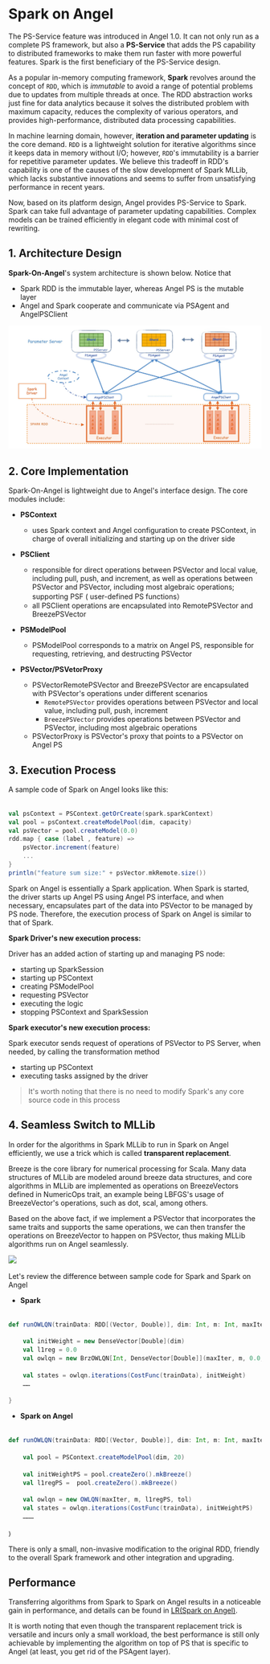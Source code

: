 # Spark on Angel

The PS-Service feature was introduced in Angel 1.0. It can not only run as a complete PS framework, but also a **PS-Service** that adds the PS capability to distributed frameworks to make them run faster with more powerful features. Spark is the first beneficiary of the PS-Service design. 

As a popular in-memory computing framework, **Spark** revolves around the concept of `RDD`, which is *immutable* to avoid a range of potential problems due to updates from multiple threads at once. The RDD abstraction works just fine for data analytics because it solves the distributed problem with maximum capacity, reduces the complexity of various operators, and provides high-performance, distributed data processing capabilities. 

In machine learning domain, however, **iteration and parameter updating** is the core demand. `RDD` is a lightweight solution for iterative algorithms since it keeps data in memory without I/O; however, `RDD`'s immutability is a barrier for repetitive parameter updates. We believe this tradeoff in RDD's capability is one of the causes of the slow development of Spark MLLib, which lacks substantive innovations and seems to suffer from unsatisfying performance in recent years. 

Now, based on its platform design, Angel provides PS-Service to Spark. Spark can  take full advantage of parameter updating capabilities. Complex models can be trained efficiently in elegant code with minimal cost of rewriting.     

## 1. Architecture Design 

**Spark-On-Angel**'s system architecture is shown below. Notice that

* Spark RDD is the immutable layer, whereas Angel PS is the mutable layer
* Angel and Spark cooperate and communicate via PSAgent and AngelPSClient

![](../img/spark_on_angel_architecture.png)

## 2. Core Implementation

Spark-On-Angel is lightweight due to Angel's interface design. The core modules include:

* **PSContext**
	* uses Spark context and Angel configuration to create PSContext, in charge of overall initializing and starting up on the driver side

* **PSClient**
	* responsible for direct operations between PSVector and local value, including pull, push, and increment, as well as operations between PSVector and PSVector, including most algebraic operations; supporting PSF ( user-defined PS functions）
	* all PSClient operations are encapsulated into RemotePSVector and BreezePSVector

* **PSModelPool**
	* PSModelPool corresponds to a matrix on Angel PS, responsible for requesting, retrieving, and destructing PSVector 

* **PSVector/PSVetorProxy**
	* PSVectorRemotePSVector and BreezePSVector are encapsulated with PSVector's operations under different scenarios
		* `RemotePSVector` provides operations between PSVector and local value, including pull, push, increment
		* `BreezePSVector` provides operations between PSVector and PSVector, including most algebraic operations
	* PSVectorProxy is PSVector's proxy that points to a PSVector on Angel PS



## 3. Execution Process

A sample code of Spark on Angel looks like this:

```Scala

val psContext = PSContext.getOrCreate(spark.sparkContext)
val pool = psContext.createModelPool(dim, capacity)
val psVector = pool.createModel(0.0)
rdd.map { case (label , feature) =>
  	psVector.increment(feature)
  	...
}
println("feature sum size:" + psVector.mkRemote.size())
```

Spark on Angel is essentially a Spark application. When Spark is started, the driver starts up Angel PS using Angel PS interface, and when necessary, encapsulates part of the data into PSVector to be managed by PS node. Therefore, the execution process of Spark on Angel is similar to that of Spark. 

**Spark Driver's new execution process:**

Driver has an added action of starting up and managing PS node:

- starting up SparkSession
- starting up PSContext
- creating PSModelPool
- requesting PSVector
- executing the logic 
- stopping PSContext and SparkSession

**Spark executor's new execution process:**

Spark executor sends request of operations of PSVector to PS Server, when needed, by calling the transformation method 

- starting up PSContext
- executing tasks assigned by the driver

> It's worth noting that there is no need to modify Spark's any core source code in this process

## 4. Seamless Switch to MLLib

In order for the algorithms in Spark MLLib to run in Spark on Angel efficiently, we use a trick which is called **transparent replacement**.

Breeze is the core library for numerical processing for Scala. Many data structures of MLLib are modeled around breeze data structures, and core algorithms in MLLib are implemented as operations on BreezeVectors defined in NumericOps trait, an example being LBFGS's usage of BreezeVector's operations, such as dot, scal, among others.

Based on the above fact, if we implement a PSVector that incorporates the same traits and supports the same operations, we can then transfer the operations on BreezeVector to happen on PSVector, thus making MLLib algorithms run on Angel seamlessly.   

![](../img/spark_on_angel_vector.png)


Let's review the difference between sample code for Spark and Spark on Angel

* **Spark**

```Scala

def runOWLQN(trainData: RDD[(Vector, Double)], dim: Int, m: Int, maxIter: Int): Unit = {

    val initWeight = new DenseVector[Double](dim)
    val l1reg = 0.0
    val owlqn = new BrzOWLQN[Int, DenseVector[Double]](maxIter, m, 0.0, 1e-5)

    val states = owlqn.iterations(CostFunc(trainData), initWeight)
    ……

}
```

* **Spark on Angel**

```Scala

def runOWLQN(trainData: RDD[(Vector, Double)], dim: Int, m: Int, maxIter: Int): Unit = {

    val pool = PSContext.createModelPool(dim, 20)

    val initWeightPS = pool.createZero().mkBreeze()
    val l1regPS =  pool.createZero().mkBreeze()

    val owlqn = new OWLQN(maxIter, m, l1regPS, tol)
    val states = owlqn.iterations(CostFunc(trainData), initWeightPS)
    ………

｝
```

There is only a small, non-invasive modification to the original RDD, friendly to the overall Spark framework and other integration and upgrading.

## Performance

Transferring algorithms from Spark to Spark on Angel results in a noticeable gain in performance, and details can be found in [LR(Spark on Angel)](../algo/spark_on_angel_optimizer.md). 

It is worth noting that even though the transparent replacement trick is versatile and incurs only a small workload, the best performance is still only achievable by implementing the algorithm on top of PS that is specific to Angel (at least, you get rid of the PSAgent layer). 
